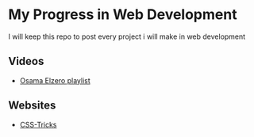 # My Progress in Web Development
 I will keep this repo to post every project i will make in web development
 
 
## Videos
* <a href="https://www.youtube.com/watch?v=qfPUMV9J5yw&list=PLDoPjvoNmBAzhFD3niPAa1C1gXG4cs14J">Osama Elzero playlist</a>

## Websites
* <a href="https://css-tricks.com/">CSS-Tricks</a>
